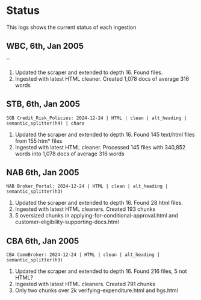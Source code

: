 # Status
This logs shows the current status of each ingestion

## WBC,  6th, Jan 2005
``

1. Updated the scraper and extended to depth 16. Found files. 
2. Ingested with latest HTML cleaner. Created 1,078 docs of average 316 words


## STB,  6th, Jan 2005
`SGB Credit_Risk_Policies: 2024-12-24 | HTML | clean | alt_heading | semantic_splitter(h4) | chara`

1. Updated the scraper and extended to depth 16. Found 145 text/html files from 155 htm* files
2. Ingested with latest HTML cleaner. Processed 145 files with 340,852 words into 1,078 docs of average 316 words



## NAB 6th, Jan 2005
`NAB Broker_Portal: 2024-12-24 | HTML | clean | alt_heading | semantic_splitter(h3)`

1. Updated the scraper and extended to depth 16. Found 28 html files. 
2. Ingested with latest HTML cleaners. Created 193 chunks
3. 5 oversized chunks in applying-for-conditional-approval.html and customer-eligibility-supporting-docs.html



## CBA 6th, Jan 2005
`CBA CommBroker: 2024-12-24 | HTML | clean | alt_heading | semantic_splitter(h3)`

1. Updated the scraper and extended to depth 16. Found 216 files, 5 not HTML?
2. Ingested with latest HTML cleaners. Created 791 chunks
3. Only two chunks over 2k verifying-expenditure.html and hgs.html

